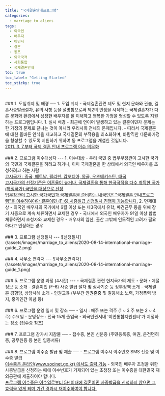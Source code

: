 ```yaml
---
title: "국제결혼안내프로그램"
categories:
  - marriage to aliens
tags:
  - 외국인
  - 배우자
  - 이민자
  - 결혼
  - 동포
  - 외국국적
  - 사회통합
  - 국제결혼안내
toc: true
toc_label: "Getting Started"
toc_sticky: true
---
```


<br>
### 1. 도입취지 및 배경
---
1. 도입 취지
- 국제결혼관련 제도 및 현지 문화와 관습, 결혼사증발급절차, 유의 사항 등을 설명함으로써 제2의 인생을 시작하는 국제결혼자가 다른 문화와 환경에서 성장한 배우자를 잘 이해하고 행복한 가정을 형성할 수 있도록 지원하는 프로그램입니다.
1. 실시 배경
- 최근에 연이어 발생하고 있는 결혼이민자 문제는 한 가정의 문제로 끝나는 것이 아니라 우리사회 전체의 문제입니다.
- 따라서 국제결혼에 대한 올바른 인식을 제고하고 국제결혼의 부작용을 최소화하며, 바람직한 다문화가정을 형성할 수 있도록 지원하기 위하여 동 프로그램을 개설한 것입니다.<br><u>2011. 3. 7.부터 국제 결혼 안내 프로그램 이수 의무화</u><br>

<br>
### 2. 프로그램 이수대상자
---
1. 이수대상
- 우리 국민 중 법무부장관이 고시한 국가의 국민과 국제결혼을 하려고 하거나, 이미 국제결혼을 한 상태에서 외국인 배우자를 초청하려고 하는 사람<br><u>고시국가 : 중국, 베트남, 필리핀, 캄포디아, 몽골, 우즈베키스탄, 태국</u><br><u>고시국가의 선정기준은 이혼율이 높거나, 국제결혼을 통해 한국국적을 다수 취득한 국가(특정국가) 국민을 대상으로 선정</u><br><u>법무장관이 고시한 국가국민과 국제결혼을 준비하는 내국인은 "국제결혼 안내프로그램"을 이수하여야만 결혼이민 (F-6) 사증발급 신청절차 진행이 가능합니다.</u>
2. 면제대상
- 외국인 배우자의 국가에서 6월 이상 또는 제3국에서 유학, 파견근무 등을 위해 장기 사증으로 계속 체류하면서 교제한 경우
- 국내에서 외국인 배우자가 91일 이상 합법체류하면서 초청자와 교제한 경우
- 배우자의 임신, 출산 그밖에 인도적인 고려가 필요하다고 인정하는 경우<br>

<br>
### 3. 프로그램 신청절차
---
![신청절차](/assets/images/marriage_to_aliens/2020-08-14-international-marriage-guide_2.png)<br>

<br>
### 4. 사무소 연락처
---
![사무소연락처](/assets/images/marriage_to_aliens/2020-08-14-international-marriage-guide_1.png)<br>

<br>
### 5. 프로그램 운영 과정 (4시간)
---
- 국제결혼 관련 현지국가의 제도・문화・예절정보 등 소개
- 결혼이민 (F-6) 사증 발급 절차 및 심사기준 등 정부정책 소개
- 국제결혼 경험담, 상담사례 소개
- 인권교육 (부부간 인권존중 및 갈등해소 노력, 가정폭력 방지, 홍익인간 이념 등)<br>

<br>
### 6. 프로그램 운영 일시 및 장소
---
- 일시 : 매주 또는 격주 (1 ~ 3 주 또는 2 ~ 4 주) 수요일
- 운영장소 : 전국 15개 출입국・외국인관서내 '이민통합지원센터'가 지정하는 장소 (접수증 참조)<br>

<br>
### 7. 프로그램 참가시 지참물
---
- 접수증, 본인 신분증 (주민등록증, 여권, 운전면허증, 공무원증 등 본인 입증서류)<br>

<br>
### 8. 프로그램 이수증 발급 및 제출
---
- 프로그램 이수시 이수번호 SMS 전송 및 이수증 발급<br><u>이수증은 온라인(www.socinet.go.kr) 에서도 출력 가능</u>
- 외국인 배우자 초청을 위한 사증발급을 신청하는 때에 이수번호가 기재되어 있는 초청장 또는 이수증을 대한민국 재외공관에 제출하여야 합니다.<br><u>프로그램 이수증은 이수일로부터 5년이내에 결혼이민 사증발급을 신청하지 않으면 그 효력을 잃게 되며 기간 경과시 재이수하여야 합니다.</u>